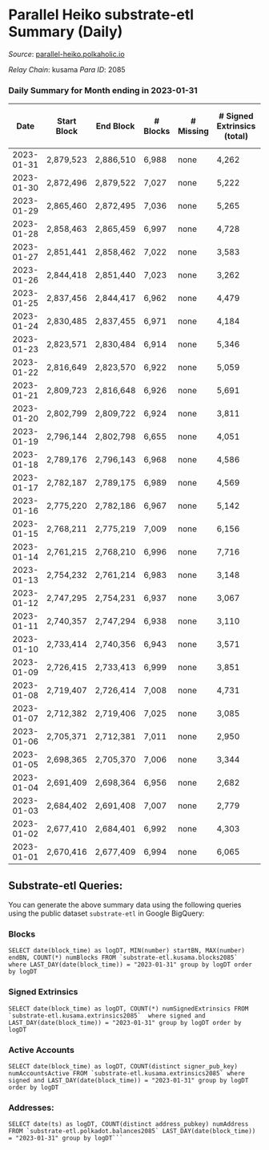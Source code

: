 # Parallel Heiko substrate-etl Summary (Daily)

_Source_: [parallel-heiko.polkaholic.io](https://parallel-heiko.polkaholic.io)

*Relay Chain*: kusama
*Para ID*: 2085



### Daily Summary for Month ending in 2023-01-31


| Date | Start Block | End Block | # Blocks | # Missing | # Signed Extrinsics (total) | # Active Accounts | # Addresses with Balances | # Events | # Transfers | # XCM Transfers In | # XCM Transfers Out |
| ---- | ----------- | --------- | -------- | --------- | --------------------------- | ----------------- | ------------------------- | -------- | ----------- | ------------------ | ------------------- |
| 2023-01-31 | 2,879,523 | 2,886,510 | 6,988 | none  | 4,262 | 94 | 24,218 | 38,089 | 661  | 54 ($11,840.83) | 53 ($15,778.21) |
| 2023-01-30 | 2,872,496 | 2,879,522 | 7,027 | none  | 5,222 | 122 | 24,216 | 43,229 | 621  | 52 ($22,920.16) | 49 ($12,662.68) |
| 2023-01-29 | 2,865,460 | 2,872,495 | 7,036 | none  | 5,265 | 119 | 24,230 | 44,027 | 827  | 72 ($39,931.47) | 73 ($27,644.01) |
| 2023-01-28 | 2,858,463 | 2,865,459 | 6,997 | none  | 4,728 | 100 | 24,226 | 40,480 | 551  | 38 ($4,127.56) | 35 ($13,937.11) |
| 2023-01-27 | 2,851,441 | 2,858,462 | 7,022 | none  | 3,583 | 119 | 24,226 | 35,127 | 740  | 54 ($7,367.47) | 48 ($3,699.30) |
| 2023-01-26 | 2,844,418 | 2,851,440 | 7,023 | none  | 3,262 | 107 | 24,220 | 32,925 | 545  | 28 ($14,065.82) | 27 ($2,910.66) |
| 2023-01-25 | 2,837,456 | 2,844,417 | 6,962 | none  | 4,479 | 116 | 24,216 | 39,187 | 662  | 62 ($32,054.86) | 55 ($3,896.88) |
| 2023-01-24 | 2,830,485 | 2,837,455 | 6,971 | none  | 4,184 | 122 | 24,210 | 38,871 | 988  | 93 ($22,026.49) | 88 ($4,614.64) |
| 2023-01-23 | 2,823,571 | 2,830,484 | 6,914 | none  | 5,346 | 101 | 24,206 | 43,452 | 721  | 37 ($36,239.17) | 48 ($4,548.34) |
| 2023-01-22 | 2,816,649 | 2,823,570 | 6,922 | none  | 5,059 | 109 | 24,201 | 41,702 | 560  | 31 ($7,011.69) | 29 ($8,394.30) |
| 2023-01-21 | 2,809,723 | 2,816,648 | 6,926 | none  | 5,691 | 131 | 24,197 | 46,565 | 1,070  | 78 ($14,174.89) | 74 ($18,639.71) |
| 2023-01-20 | 2,802,799 | 2,809,722 | 6,924 | none  | 3,811 | 108 | 24,194 | 35,689 | 616  | 41 ($19,982.65) | 59 ($35,250.72) |
| 2023-01-19 | 2,796,144 | 2,802,798 | 6,655 | none  | 4,051 | 110 | 24,192 | 37,959 | 1,169  | 86 ($18,072.52) | 108 ($25,823.02) |
| 2023-01-18 | 2,789,176 | 2,796,143 | 6,968 | none  | 4,586 | 120 | 24,187 | 41,880 | 1,562  | 122 ($47,848.42) | 134 ($68,978.47) |
| 2023-01-17 | 2,782,187 | 2,789,175 | 6,989 | none  | 4,569 | 161 | 24,184 | 43,561 | 1,819  | 151 ($60,239.09) | 173 ($136,855) |
| 2023-01-16 | 2,775,220 | 2,782,186 | 6,967 | none  | 5,142 | 128 | 24,179 | 44,429 | 1,269  | 105 ($35,966.47) | 100 ($70,562.74) |
| 2023-01-15 | 2,768,211 | 2,775,219 | 7,009 | none  | 6,156 | 135 | 24,177 | 49,521 | 1,188  | 129 ($27,378.21) | 122 ($19,060.47) |
| 2023-01-14 | 2,761,215 | 2,768,210 | 6,996 | none  | 7,716 | 147 | 24,172 | 58,076 | 1,305  | 108 ($21,504.80) | 124 ($28,899.20) |
| 2023-01-13 | 2,754,232 | 2,761,214 | 6,983 | none  | 3,148 | 102 | 24,171 | 33,474 | 959  | 76 ($5,457.76) | 90 ($6,483.81) |
| 2023-01-12 | 2,747,295 | 2,754,231 | 6,937 | none  | 3,067 | 122 | 24,170 | 33,170 | 907  | 61 ($5,629.99) | 72 ($18,422.97) |
| 2023-01-11 | 2,740,357 | 2,747,294 | 6,938 | none  | 3,110 | 116 | 24,166 | 32,308 | 599  | 41 ($3,293.67) | 36 ($2,968.83) |
| 2023-01-10 | 2,733,414 | 2,740,356 | 6,943 | none  | 3,571 | 106 | 24,159 | 34,471 | 615  | 49 ($5,163.01) | 43 ($20,081.16) |
| 2023-01-09 | 2,726,415 | 2,733,413 | 6,999 | none  | 3,851 | 121 | 24,155 | 36,829 | 813  | 60 ($43,808.85) | 68 ($42,743.18) |
| 2023-01-08 | 2,719,407 | 2,726,414 | 7,008 | none  | 4,731 | 139 | 24,151 | 41,833 | 952  | 47 ($6,649.78) | 52 ($7,936.35) |
| 2023-01-07 | 2,712,382 | 2,719,406 | 7,025 | none  | 3,085 | 104 | 24,146 | 31,535 | 420  | 29 ($48,967.35) | 39 ($10,739.45) |
| 2023-01-06 | 2,705,371 | 2,712,381 | 7,011 | none  | 2,950 | 120 | 24,140 | 32,148 | 686  | 52 ($4,200.18) | 59 ($3,523.78) |
| 2023-01-05 | 2,698,365 | 2,705,370 | 7,006 | none  | 3,344 | 105 | 24,136 | 33,607 | 724  | 40 ($10,060.11) | 51 ($36,614.12) |
| 2023-01-04 | 2,691,409 | 2,698,364 | 6,956 | none  | 2,682 | 106 | 24,134 | 30,626 | 740  | 62 ($6,954.03) | 89 ($18,227.12) |
| 2023-01-03 | 2,684,402 | 2,691,408 | 7,007 | none  | 2,779 | 101 | 24,131 | 30,627 | 497  | 37 ($25,981.21) | 34 ($2,740.37) |
| 2023-01-02 | 2,677,410 | 2,684,401 | 6,992 | none  | 4,303 | 119 | 24,128 | 39,924 | 1,009  | 101 ($21,072.30) | 94 ($31,530.29) |
| 2023-01-01 | 2,670,416 | 2,677,409 | 6,994 | none  | 6,065 | 107 | 24,127 | 48,985 | 1,110  | 128 ($28,707.82) | 157 ($66,773.71) |

## Substrate-etl Queries:
You can generate the above summary data using the following queries using the public dataset `substrate-etl` in Google BigQuery:


### Blocks
```
SELECT date(block_time) as logDT, MIN(number) startBN, MAX(number) endBN, COUNT(*) numBlocks FROM `substrate-etl.kusama.blocks2085`  where LAST_DAY(date(block_time)) = "2023-01-31" group by logDT order by logDT
```


### Signed Extrinsics
```
SELECT date(block_time) as logDT, COUNT(*) numSignedExtrinsics FROM `substrate-etl.kusama.extrinsics2085`  where signed and LAST_DAY(date(block_time)) = "2023-01-31" group by logDT order by logDT
```


### Active Accounts
```
SELECT date(block_time) as logDT, COUNT(distinct signer_pub_key) numAccountsActive FROM `substrate-etl.kusama.extrinsics2085` where signed and LAST_DAY(date(block_time)) = "2023-01-31" group by logDT order by logDT
```


### Addresses:
```
SELECT date(ts) as logDT, COUNT(distinct address_pubkey) numAddress FROM `substrate-etl.polkadot.balances2085` LAST_DAY(date(block_time)) = "2023-01-31" group by logDT```


